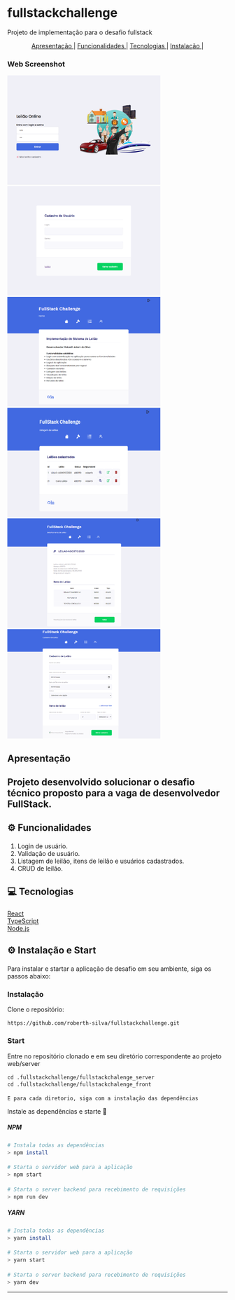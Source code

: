 # fullstackchallenge
Projeto de implementação para o desafio fullstack

<div align='center'>
<a href='#apresentacao'>Apresentação </a>|
<a href='#funcionalidades'>Funcionalidades </a>|
<a href='#tecnologias'>Tecnologias </a>|
<a href='#instalacao'>Instalação </a>|
</div>

### Web Screenshot
<div>
   <img src="https://github.com/roberth-silva/fullstackchallenge/blob/master/appleilao1.PNG" width="350px" height="250px">
   <img src="https://github.com/roberth-silva/fullstackchallenge/blob/master/appleilao6.PNG" width="350px" height="250px">
   <img src="https://github.com/roberth-silva/fullstackchallenge/blob/master/appleilao2.PNG" width="350px" height="250px">
   <img src="https://github.com/roberth-silva/fullstackchallenge/blob/master/appleilao3.PNG" width="350px" height="250px">
   <img src="https://github.com/roberth-silva/fullstackchallenge/blob/master/appleilao4.PNG" width="350px" height="250px">
   <img src="https://github.com/roberth-silva/fullstackchallenge/blob/master/appleilao5.PNG" width="350px" height="250px">
   
</div>

## <p id='apresentacao'>Apresentação</p>
Projeto desenvolvido solucionar o desafio técnico proposto para a vaga de desenvolvedor FullStack.
---

## <p id='funcionalidades'> ⚙ Funcionalidades </p>
1. Login de usuário.
2. Validação de usuário.
3. Listagem de leilão, itens de leilão e usuários cadastrados.
4. CRUD de leilão.

## <p id='tecnologias'>💻 Tecnologias </p>

<a href='https://pt-br.reactjs.org/'>React</a>
<br/>
<a href='https://www.typescriptlang.org/'>TypeScript</a>
<br/>
<a href='https://nodejs.org/en/download/'>Node.js</a>
<br/>

## <p id='instalacao'> ⚙ Instalação e Start </p>
Para instalar e startar a aplicação de desafio em seu ambiente, siga os passos abaixo:

### Instalação

Clone o repositório:
```
https://github.com/roberth-silva/fullstackchallenge.git
```

### Start

Entre no repositório clonado e em seu diretório correspondente ao projeto web/server
```
cd .fullstackchallenge/fullstackchalenge_server
cd .fullstackchallenge/fullstackchalenge_front

E para cada diretorio, siga com a instalação das dependências

```

Instale as dependências e starte 🚀

##### NPM
```bash
# Instala todas as dependências
> npm install 

# Starta o servidor web para a aplicação
> npm start 

# Starta o server backend para recebimento de requisições
> npm run dev
```

##### YARN
```bash
# Instala todas as dependências
> yarn install 

# Starta o servidor web para a aplicação
> yarn start

# Starta o server backend para recebimento de requisições
> yarn dev
```

---
